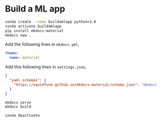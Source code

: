 # Build a ML app


```bash
conda create --name buildamlapp python=3.8
conda activate buildamlapp
pip install mkdocs-material
mkdocs new .
```

Add the following lines in `mkdocs.yml`,

```yml
theme:
  name: material
```
Add this following lines in `settings.json`,


```json
{
  "yaml.schemas": {
    "https://squidfunk.github.io/mkdocs-material/schema.json": "mkdocs.yml"
  }
}
```

```bash
mkdocs serve
mkdocs build
```


```bash
conda deactivate
```
